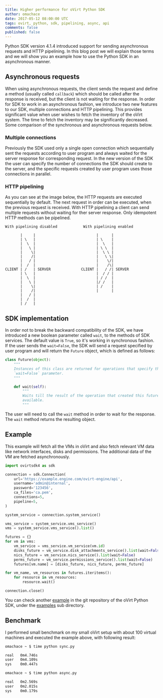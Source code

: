 ```yaml
---
title: Higher performance for oVirt Python SDK
author: omachace
date: 2017-05-12 08:00:00 UTC
tags: ovirt, python, sdk, pipelining, async, api
comments: false
published: false
---
```


Python SDK version 4.1.4 introduced support for sending asynchronous requests and HTTP pipelining. In this blog post we will explain those terms and we will show you an example how to use the Python SDK in an asynchronous manner.

## Asynchronous requests

When using asynchronous requests, the client sends the request and define a method (usually called `callback`) which should be called after the response is received, but the client is not waiting for the response. In order for SDK to work in an asynchronous fashion, we introduce two new features to our SDK, multiple connections and HTTP pipelining. This provides significant value when user wishes to fetch the inventory of the oVirt system. The time to fetch the inventory may be significantly decreased.
Some comparison of the synchronous and asynchronous requests below.

### Multiple connections

Previously the SDK used only a single open connection which sequentially sent the requests according to user program and always waited for the server response for corresponding request.
In the new version of the SDK the user can specify the number of connections the SDK should create to the server, and the specific requests created by user program uses those connections in parallel.

### HTTP pipelining

As you can see at the image below, the HTTP requests are executed sequentially by default. The next request in order can be executed, when the previous request is received.
With HTTP pipelining a client can send multiple requests without waiting for ther server response. Only idempotent HTTP methods can be pipelined.

```
With pipelining disabled            With pipelining enabled

       |     |                            |      |
       | \   |                            | \    |
       |  \  |                            |  \   |
       |   \ |                            | \ \  |
       |    \|                            |  \ \ |
       |    /|                            |   \ \|
       |   / |                            |    \/| 
       |  /  |                            |    /\|
CLIENT | /   | SERVER              CLIENT |   / /| SERVER
       | \   |                            |  / / |
       |  \  |                            | / /  |
       |   \ |                            |/ /   |
       |    \|                            | /    |
       |    /|                            |      |
       |   / |                            
       |  /  |                            
       | /   |                            
```

## SDK implementation

In order not to break the backward compatibility of the SDK, we have introduced a new boolean parameter called ```wait```, to the methods of SDK services.
The default value is ```True```, so it's working in synchronous fashion. If the user sends the ```wait=False```, the SDK will send a request specified by user program and will return the ```Future``` object,
which is defined as follows:

```python
class Future(object):
    """
    Instances of this class are returned for operations that specify the
    `wait=False` parameter.
    """

    def wait(self):
        """
        Waits till the result of the operation that created this future is
        available.
        """
```

The user will need to call the ```wait``` method in order to wait for the response. The ```wait``` method returns the resulting object.

## Example

This example will fetch all the VMs in oVirt and also fetch relevant VM data like network interfaces, disks and permissions.
The additional data of the VM are fetched asynchronously.

```python
import ovirtsdk4 as sdk

connection = sdk.Connection(
    url='https://example.engine.com/ovirt-engine/api',
    username='admin@internal',
    password='123456',
    ca_files='ca.pem',
    connections=5,
    pipeline=5,
)

system_service = connection.system_service()

vms_service = system_service.vms_service()
vms = system_service.vms_service().list()

futures = {}
for vm in vms:
    vm_service = vms_service.vm_service(vm.id)
    disks_future = vm_service.disk_attachments_service().list(wait=False)
    nics_future = vm_service.nics_service().list(wait=False)
    perms_future = vm_service.permissions_service().list(wait=False)
    futures[vm.name] = [disks_future, nics_future, perms_future]

for vm_name, vm_resources in futures.iteritems():
    for resource in vm_resources:
        resource.wait()

connection.close()
```

You can check another [example] in the git repository of the oVirt Python SDK, under the [examples] sub directory.

## Benchmark

I performed small benchmark on my small oVirt setup with about 100 virtual machines and
executed the example above, with following result:

```bash
omachace ~ $ time python sync.py 

real   0m4.746s
user   0m4.109s
sys    0m0.447s

omachace ~ $ time python async.py 

real   0m2.569s
user   0m2.015s
sys    0m0.179s
```

[example]: https://github.com/oVirt/ovirt-engine-sdk/blob/master/sdk/examples/asynchronous_inventory.py
[examples]: https://github.com/oVirt/ovirt-engine-sdk/blob/master/sdk/examples/
